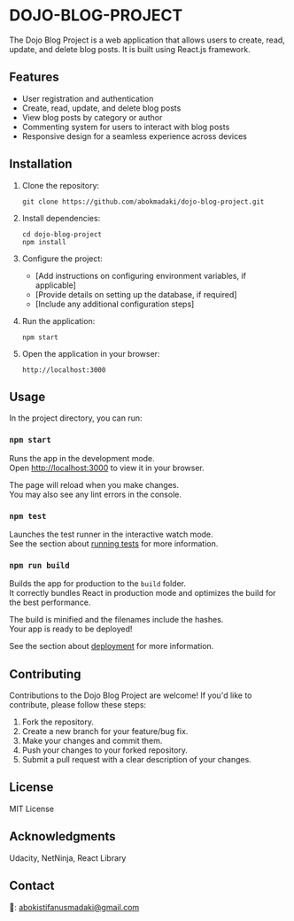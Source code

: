 # DOJO-BLOG-PROJECT

The Dojo Blog Project is a web application that allows users to create, read, update, and delete blog posts. It is built using React.js framework.

## Features

- User registration and authentication
- Create, read, update, and delete blog posts
- View blog posts by category or author
- Commenting system for users to interact with blog posts
- Responsive design for a seamless experience across devices

## Installation

1. Clone the repository:

   ```
   git clone https://github.com/abokmadaki/dojo-blog-project.git
   ```

2. Install dependencies:

   ```
   cd dojo-blog-project
   npm install
   ```

3. Configure the project:

   - [Add instructions on configuring environment variables, if applicable]
   - [Provide details on setting up the database, if required]
   - [Include any additional configuration steps]

4. Run the application:

   ```
   npm start
   ```

5. Open the application in your browser:

   ```
   http://localhost:3000
   ```

## Usage
In the project directory, you can run:

### `npm start`

Runs the app in the development mode.\
Open [http://localhost:3000](http://localhost:3000) to view it in your browser.

The page will reload when you make changes.\
You may also see any lint errors in the console.

### `npm test`

Launches the test runner in the interactive watch mode.\
See the section about [running tests](https://facebook.github.io/create-react-app/docs/running-tests) for more information.

### `npm run build`

Builds the app for production to the `build` folder.\
It correctly bundles React in production mode and optimizes the build for the best performance.

The build is minified and the filenames include the hashes.\
Your app is ready to be deployed!

See the section about [deployment](https://facebook.github.io/create-react-app/docs/deployment) for more information.


## Contributing

Contributions to the Dojo Blog Project are welcome! If you'd like to contribute, please follow these steps:

1. Fork the repository.
2. Create a new branch for your feature/bug fix.
3. Make your changes and commit them.
4. Push your changes to your forked repository.
5. Submit a pull request with a clear description of your changes.

## License

MIT License

## Acknowledgments

Udacity, NetNinja, React Library

## Contact

📧: abokistifanusmadaki@gmail.com
